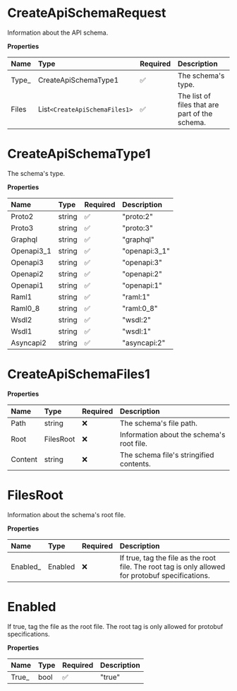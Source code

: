 # CreateApiSchemaRequest

Information about the API schema.

**Properties**

| Name   | Type                          | Required | Description                                    |
| :----- | :---------------------------- | :------- | :--------------------------------------------- |
| Type\_ | CreateApiSchemaType1          | ✅       | The schema's type.                             |
| Files  | List`<CreateApiSchemaFiles1>` | ✅       | The list of files that are part of the schema. |

# CreateApiSchemaType1

The schema's type.

**Properties**

| Name       | Type   | Required | Description   |
| :--------- | :----- | :------- | :------------ |
| Proto2     | string | ✅       | "proto:2"     |
| Proto3     | string | ✅       | "proto:3"     |
| Graphql    | string | ✅       | "graphql"     |
| Openapi3_1 | string | ✅       | "openapi:3_1" |
| Openapi3   | string | ✅       | "openapi:3"   |
| Openapi2   | string | ✅       | "openapi:2"   |
| Openapi1   | string | ✅       | "openapi:1"   |
| Raml1      | string | ✅       | "raml:1"      |
| Raml0_8    | string | ✅       | "raml:0_8"    |
| Wsdl2      | string | ✅       | "wsdl:2"      |
| Wsdl1      | string | ✅       | "wsdl:1"      |
| Asyncapi2  | string | ✅       | "asyncapi:2"  |

# CreateApiSchemaFiles1

**Properties**

| Name    | Type      | Required | Description                               |
| :------ | :-------- | :------- | :---------------------------------------- |
| Path    | string    | ❌       | The schema's file path.                   |
| Root    | FilesRoot | ❌       | Information about the schema's root file. |
| Content | string    | ❌       | The schema file's stringified contents.   |

# FilesRoot

Information about the schema's root file.

**Properties**

| Name      | Type    | Required | Description                                                                                       |
| :-------- | :------ | :------- | :------------------------------------------------------------------------------------------------ |
| Enabled\_ | Enabled | ❌       | If true, tag the file as the root file. The root tag is only allowed for protobuf specifications. |

# Enabled

If true, tag the file as the root file. The root tag is only allowed for protobuf specifications.

**Properties**

| Name   | Type | Required | Description |
| :----- | :--- | :------- | :---------- |
| True\_ | bool | ✅       | "true"      |

<!-- This file was generated by liblab | https://liblab.com/ -->
